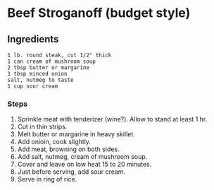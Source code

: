 # Beef Stroganoff (budget style) #

## Ingredients ##
```
1 lb. round steak, cut 1/2" thick
1 can cream of mushroom soup
2 tbsp butter or margarine
1 tbsp minced onion
salt, nutmeg to taste
1 cup sour cream
```

### Steps ###
1. Sprinkle meat with tenderizer (wine?). Allow to stand at least 1 hr.
2. Cut in thin strips.
3. Melt butter or margarine in heavy skillet.
4. Add onioin, cook slightly.
5. Add meat, browning on both sides.
6. Add salt, nutmeg, cream of mushroom soup.
7. Cover and leave on low heat 15 to 20 minutes.
8. Just before serving, add sour cream. 
9. Serve in ring of rice. 
